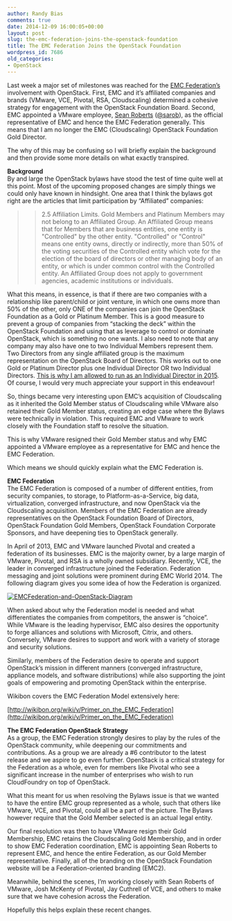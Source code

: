 ```yaml
---
author: Randy Bias
comments: true
date: 2014-12-09 16:00:05+00:00
layout: post
slug: the-emc-federation-joins-the-openstack-foundation
title: The EMC Federation Joins the OpenStack Foundation
wordpress_id: 7686
old_categories:
- OpenStack
---
```





Last week a major set of milestones was reached for the [EMC Federation’s](http://emcfederation.com) involvement with OpenStack. First, EMC and it’s affiliated companies and brands (VMware, VCE, Pivotal, RSA, Cloudscaling) determined a cohesive strategy for engagement with the OpenStack Foundation Board. Second, EMC appointed a VMware employee, [Sean Roberts](https://www.linkedin.com/in/sarob) ([@sarob](http://twitter.com/sarob)), as the official representative of EMC and hence the EMC Federation generally. This means that I am no longer the EMC (Cloudscaling) OpenStack Foundation Gold Director.




The why of this may be confusing so I will briefly explain the background and then provide some more details on what exactly transpired.




**Background**  
By and large the OpenStack bylaws have stood the test of time quite well at this point. Most of the upcoming proposed changes are simply things we could only have known in hindsight. One area that I think the bylaws got right are the articles that limit participation by “Affiliated” companies:




<blockquote>

> 
> 2.5 Affiliation Limits. Gold Members and Platinum Members may not belong to an Affiliated Group. An Affiliated Group means that for Members that are business entities, one entity is "Controlled" by the other entity. "Controlled" or "Control" means one entity owns, directly or indirectly, more than 50% of the voting securities of the Controlled entity which vote for the election of the board of directors or other managing body of an entity, or which is under common control with the Controlled entity. An Affiliated Group does not apply to government agencies, academic institutions or individuals.
> 
> </blockquote>




What this means, in essence, is that if there are two companies with a relationship like parent/child or joint venture, in which one owns more than 50% of the other, only ONE of the companies can join the OpenStack Foundation as a Gold or Platinum Member. This is a good measure to prevent a group of companies from “stacking the deck” within the OpenStack Foundation and using that as leverage to control or dominate OpenStack, which is something no one wants. I also need to note that any company may also have one to two Individual Members represent them. Two Directors from any single affiliated group is the maximum representation on the OpenStack Board of Directors. This works out to one Gold or Platinum Director plus one Individual Director OR two Individual Directors. [This is why I am allowed to run as an Individual Director in 2015](http://www.openstack.org/election/2015-individual-director-election/ ). Of course, I would very much appreciate your support in this endeavour!




So, things became very interesting upon EMC’s acquisition of Cloudscaling as it inherited the Gold Member status of Cloudscaling while VMware also retained their Gold Member status, creating an edge case where the Bylaws were technically in violation. This required EMC and VMware to work closely with the Foundation staff to resolve the situation.




This is why VMware resigned their Gold Member status and why EMC appointed a VMware employee as a representative for EMC and hence the EMC Federation.




Which means we should quickly explain what the EMC Federation is.




**EMC Federation**  
The EMC Federation is composed of a number of different entities, from security companies, to storage, to Platform-as-a-Service, big data, virtualization, converged infrastructure, and now OpenStack via the Cloudscaling acquisition. Members of the EMC Federation are already representatives on the OpenStack Foundation Board of Directors, OpenStack Foundation Gold Members, OpenStack Foundation Corporate Sponsors, and have deepening ties to OpenStack generally.




In April of 2013, EMC and VMware launched Pivotal and created a federation of its businesses. EMC is the majority owner, by a large margin of VMware, Pivotal, and RSA is a wholly owned subsidiary. Recently, VCE, the leader in converged infrastructure joined the Federation. Federation messaging and joint solutions were prominent during EMC World 2014. The following diagram gives you some idea of how the Federation is organized.




[![EMCFederation-and-OpenStack-Diagram](http://www.cloudscaling.com/wp-content/uploads/2014/12/EMCFederation-and-OpenStack-Diagram.png)](http://www.cloudscaling.com/wp-content/uploads/2014/12/EMCFederation-and-OpenStack-Diagram.png)




When asked about why the Federation model is needed and what differentiates the companies from competitors, the answer is “choice”. While VMware is the leading hypervisor, EMC also desires the opportunity to forge alliances and solutions with Microsoft, Citrix, and others. Conversely, VMware desires to support and work with a variety of storage and security solutions.




Similarly, members of the Federation desire to operate and support OpenStack’s mission in different manners (converged infrastructure, appliance models, and software distributions) while also supporting the joint goals of empowering and promoting OpenStack within the enterprise.




Wikibon covers the EMC Federation Model extensively here:




[http://wikibon.org/wiki/v/Primer_on_the_EMC_Federation](http://wikibon.org/wiki/v/Primer_on_the_EMC_Federation)




**The EMC Federation OpenStack Strategy**  
As a group, the EMC Federation strongly desires to play by the rules of the OpenStack community, while deepening our commitments and contributions. As a group we are already a #6 contributor to the latest release and we aspire to go even further. OpenStack is a critical strategy for the Federation as a whole, even for members like Pivotal who see a significant increase in the number of enterprises who wish to run CloudFoundry on top of OpenStack.




What this meant for us when resolving the Bylaws issue is that we wanted to have the entire EMC group represented as a whole, such that others like VMware, VCE, and Pivotal, could all be a part of the picture. The Bylaws however require that the Gold Member selected is an actual legal entity.




Our final resolution was then to have VMware resign their Gold Membership, EMC retains the Cloudscaling Gold Membership, and in order to show EMC Federation coordination, EMC is appointing Sean Roberts to represent EMC, and hence the entire Federation, as our Gold Member representative. Finally, all of the branding on the OpenStack Foundation website will be a Federation-oriented branding (EMC2).




Meanwhile, behind the scenes, I’m working closely with Sean Roberts of VMware, Josh McKenty of Pivotal, Jay Cuthrell of VCE, and others to make sure that we have cohesion across the Federation.




Hopefully this helps explain these recent changes.



